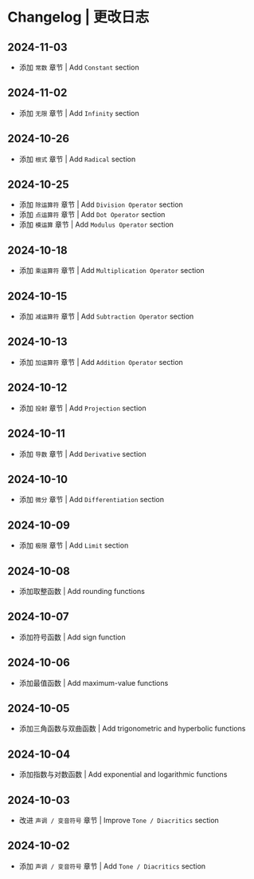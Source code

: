 # Changelog | 更改日志

## 2024-11-03

- 添加 `常数` 章节 | Add `Constant` section

## 2024-11-02

- 添加 `无限` 章节 | Add `Infinity` section

## 2024-10-26

- 添加 `根式` 章节 | Add `Radical` section

## 2024-10-25

- 添加 `除运算符` 章节 | Add `Division Operator` section
- 添加 `点运算符` 章节 | Add `Dot Operator` section
- 添加 `模运算` 章节 | Add `Modulus Operator` section

## 2024-10-18

- 添加 `乘运算符` 章节 | Add `Multiplication Operator` section

## 2024-10-15

- 添加 `减运算符` 章节 | Add `Subtraction Operator` section

## 2024-10-13

- 添加 `加运算符` 章节 | Add `Addition Operator` section

## 2024-10-12

- 添加 `投射` 章节 | Add `Projection` section

## 2024-10-11

- 添加 `导数` 章节 | Add `Derivative` section

## 2024-10-10

- 添加 `微分` 章节 | Add `Differentiation` section

## 2024-10-09

- 添加 `极限` 章节 | Add `Limit` section

## 2024-10-08

- 添加取整函数 | Add rounding functions

## 2024-10-07

- 添加符号函数 | Add sign function

## 2024-10-06

- 添加最值函数 | Add maximum-value functions

## 2024-10-05

- 添加三角函数与双曲函数 | Add trigonometric and hyperbolic functions

## 2024-10-04

- 添加指数与对数函数 | Add exponential and logarithmic functions

## 2024-10-03

- 改进 `声调 / 变音符号` 章节 | Improve `Tone / Diacritics` section

## 2024-10-02

- 添加 `声调 / 变音符号` 章节 | Add `Tone / Diacritics` section
